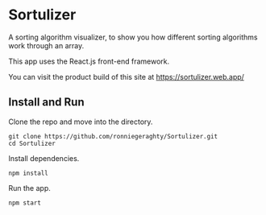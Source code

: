 # Sortulizer
A sorting algorithm visualizer, to show you how different sorting algorithms work through an array. 

This app uses the React.js front-end framework. 

You can visit the product build of this site at https://sortulizer.web.app/

## Install and Run 

Clone the repo and move into the directory. 
```
git clone https://github.com/ronniegeraghty/Sortulizer.git
cd Sortulizer
```

Install dependencies. 
```
npm install 
```

Run the app. 
```
npm start
```